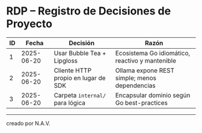 # RDP – Registro de Decisiones de Proyecto

| ID | Fecha | Decisión | Razón |
|----|-------|----------|-------|
| 1 | 2025-06-20 | Usar Bubble Tea + Lipgloss | Ecosistema Go idiomático, reactivo y mantenible |
| 2 | 2025-06-20 | Cliente HTTP propio en lugar de SDK | Ollama expone REST simple; menos dependencias |
| 3 | 2025-06-20 | Carpeta `internal/` para lógica | Encapsular dominio según Go best-practices |

---

creado por N.A.V.
